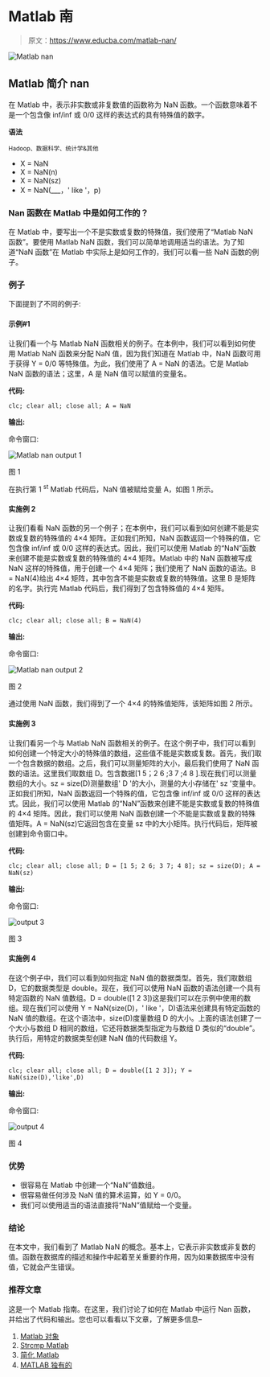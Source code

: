 # Matlab 南

> 原文：<https://www.educba.com/matlab-nan/>

![Matlab nan](img/ec8b602c344575a1d542fc7612468702.png)



## Matlab 简介 nan

在 Matlab 中，表示非实数或非复数值的函数称为 NaN 函数。一个函数意味着不是一个包含像 inf/inf 或 0/0 这样的表达式的具有特殊值的数字。

**语法**

<small>Hadoop、数据科学、统计学&其他</small>

*   X = NaN
*   X = NaN(n)
*   X = NaN(sz)
*   X = NaN(___，' like '，p)

### Nan 函数在 Matlab 中是如何工作的？

在 Matlab 中，要写出一个不是实数或复数的特殊值，我们使用了“Matlab NaN 函数”。要使用 Matlab NaN 函数，我们可以简单地调用适当的语法。为了知道“NaN 函数”在 Matlab 中实际上是如何工作的，我们可以看一些 NaN 函数的例子。

### 例子

下面提到了不同的例子:

#### 示例#1

让我们看一个与 Matlab NaN 函数相关的例子。在本例中，我们可以看到如何使用 Matlab NaN 函数来分配 NaN 值，因为我们知道在 Matlab 中，NaN 函数可用于获得 Y = 0/0 等特殊值。为此，我们使用了 A = NaN 的语法。它是 Matlab NaN 函数的语法；这里，A 是 NaN 值可以赋值的变量名。

**代码:**

`clc;
clear all;
close all;
A = NaN`

**输出:**

命令窗口:

![Matlab nan output 1](img/26259c79255efd2d2ce38689ef6f0b88.png)



图 1

在执行第 1 <sup>st</sup> Matlab 代码后，NaN 值被赋给变量 A，如图 1 所示。

#### 实施例 2

让我们看看 NaN 函数的另一个例子；在本例中，我们可以看到如何创建不能是实数或复数的特殊值的 4×4 矩阵。正如我们所知，NaN 函数返回一个特殊的值，它包含像 inf/inf 或 0/0 这样的表达式。因此，我们可以使用 Matlab 的“NaN”函数来创建不能是实数或复数的特殊值的 4×4 矩阵。Matlab 中的 NaN 函数被写成 NaN 这样的特殊值，用于创建一个 4×4 矩阵；我们使用了 NaN 函数的语法。B = NaN(4)给出 4×4 矩阵，其中包含不能是实数或复数的特殊值。这里 B 是矩阵的名字。执行完 Matlab 代码后，我们得到了包含特殊值的 4×4 矩阵。

**代码:**

`clc;
clear all;
close all;
B = NaN(4)`

**输出:**

命令窗口:

![Matlab nan output 2](img/f4d20945a6cbcee8b662f1ff50d69ac6.png)



图 2

通过使用 NaN 函数，我们得到了一个 4×4 的特殊值矩阵，该矩阵如图 2 所示。

#### 实施例 3

让我们看另一个与 Matlab NaN 函数相关的例子。在这个例子中，我们可以看到如何创建一个特定大小的特殊值的数组，这些值不能是实数或复数。首先，我们取一个包含数据的数组。之后，我们可以测量矩阵的大小，最后我们使用了 NaN 函数的语法。这里我们取数组 D。包含数据[1 5；2 6 ;3 7 ;4 8 ].现在我们可以测量数组的大小。sz = size(D)测量数组' D '的大小，测量的大小存储在' sz '变量中。正如我们所知，NaN 函数返回一个特殊的值，它包含像 inf/inf 或 0/0 这样的表达式。因此，我们可以使用 Matlab 的“NaN”函数来创建不能是实数或复数的特殊值的 4×4 矩阵。因此，我们可以使用 NaN 函数创建一个不能是实数或复数的特殊值矩阵。A = NaN(sz)它返回包含在变量 sz 中的大小矩阵。执行代码后，矩阵被创建到命令窗口中。

**代码:**

`clc;
clear all;
close all;
D = [1 5; 2 6; 3 7; 4 8];
sz = size(D);
A = NaN(sz)`

**输出:**

命令窗口:

![output 3](img/3223b8dc3f2b108baab9b43cef5914ff.png)



图 3

#### 实施例 4

在这个例子中，我们可以看到如何指定 NaN 值的数据类型。首先，我们取数组 D，它的数据类型是 double。现在，我们可以使用 NaN 函数的语法创建一个具有特定函数的 NaN 值数组。D = double([1 2 3])这是我们可以在示例中使用的数组。现在我们可以使用 Y = NaN(size(D)，' like '，D)语法来创建具有特定函数的 NaN 值的数组。在这个语法中，size(D)度量数组 D 的大小。上面的语法创建了一个大小与数组 D 相同的数组，它还将数据类型指定为与数组 D 类似的“double”。执行后，用特定的数据类型创建 NaN 值的代码数组 Y。

**代码:**

`clc;
clear all;
close all;
D = double([1 2 3]);
Y = NaN(size(D),'like',D)`

**输出:**

命令窗口:

![output 4](img/963b049c059473e5efe61f8749edd952.png)



图 4

### 优势

*   很容易在 Matlab 中创建一个“NaN”值数组。
*   很容易做任何涉及 NaN 值的算术运算，如 Y = 0/0。
*   我们可以使用适当的语法直接将“NaN”值赋给一个变量。

### 结论

在本文中，我们看到了 Matlab NaN 的概念。基本上，它表示非实数或非复数的值。函数在数据库的描述和操作中起着至关重要的作用，因为如果数据库中没有值，它就会产生错误。

### 推荐文章

这是一个 Matlab 指南。在这里，我们讨论了如何在 Matlab 中运行 Nan 函数，并给出了代码和输出。您也可以看看以下文章，了解更多信息–

1.  [Matlab 对象](https://www.educba.com/matlab-object/)
2.  [Strcmp Matlab](https://www.educba.com/strcmp-matlab/)
3.  [简化 Matlab](https://www.educba.com/simplify-matlab/)
4.  [MATLAB 独有的](https://www.educba.com/matlab-unique/)





